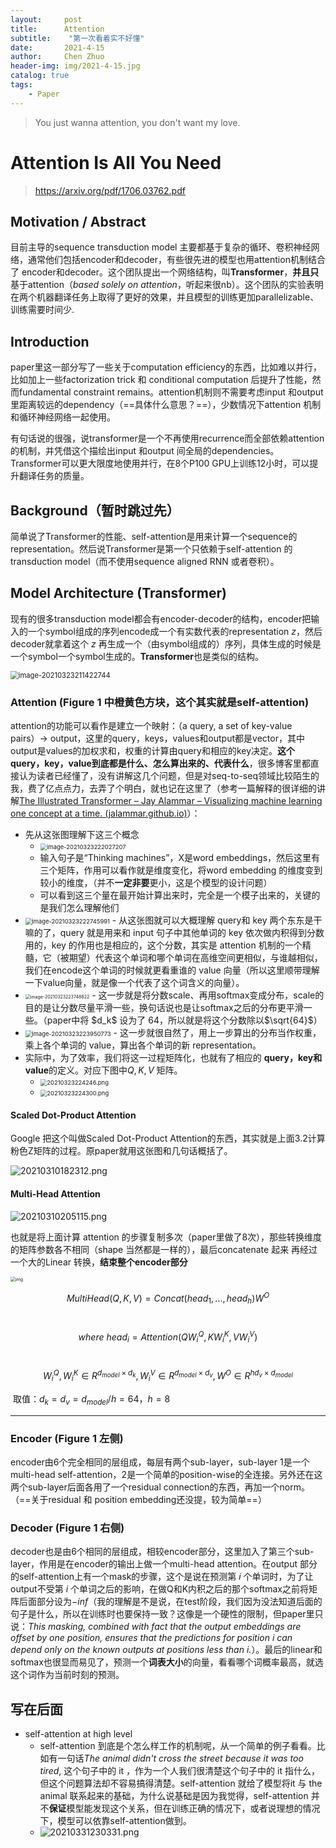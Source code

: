 ```yaml
---
layout:     post
title:      Attention
subtitle:    "第一次看着实不好懂"
date:       2021-4-15
author:     Chen Zhuo
header-img: img/2021-4-15.jpg
catalog: true
tags:
    - Paper
---
```



> You just wanna attention, you don't want my love.

# Attention Is All You Need

> https://arxiv.org/pdf/1706.03762.pdf



## Motivation / Abstract

目前主导的sequence transduction model 主要都基于复杂的循环、卷积神经网络，通常他们包括encoder和decoder，有些很先进的模型也用attention机制结合了 encoder和decoder。这个团队提出一个网络结构，叫**Transformer**，**并且只**基于attention（*based solely on attention*，听起来很nb）。这个团队的实验表明在两个机器翻译任务上取得了更好的效果，并且模型的训练更加parallelizable、训练需要时间少.



## Introduction

paper里这一部分写了一些关于computation efficiency的东西，比如难以并行，比如加上一些factorization trick 和 conditional computation 后提升了性能，然而fundamental constraint remains。attention机制则不需要考虑input 和output里距离较远的dependency（==具体什么意思？==），少数情况下attention 机制和循环神经网络一起使用。

有句话说的很强，说transformer是一个不再使用recurrence而全部依赖attention的机制，并凭借这个描绘出input 和output 间全局的dependencies。Transformer可以更大限度地使用并行，在8个P100 GPU上训练12小时，可以提升翻译任务的质量。



## Background（暂时跳过先）

简单说了Transformer的性能、self-attention是用来计算一个sequence的representation。然后说Transformer是第一个只依赖于self-attention 的 transduction model（而不使用sequence aligned RNN 或者卷积）。



## Model Architecture (Transformer)

现有的很多transduction model都会有encoder-decoder的结构，encoder把输入的一个symbol组成的序列encode成一个有实数代表的representation $z$，然后decoder就拿着这个 $z$ 再生成一个（由symbol组成的）序列，具体生成的时候是一个symbol一个symbol生成的。**Transformer**也是类似的结构。

<img src="https://raw.githubusercontent.com/Chord-Chen-30/PicGo-Typora/master/img/20210323211422.png" alt="image-20210323211422744" style="zoom: 80%;" />

### Attention  (Figure 1 中橙黄色方块，这个其实就是self-attention)

attention的功能可以看作是建立一个映射：（a query, a set of key-value pairs）-> output，这里的query，keys，values和output都是vector，其中output是values的加权求和，权重的计算由query和相应的key决定。**这个query，key，value到底都是什么、怎么算出来的、代表什么**，很多博客里都直接认为读者已经懂了，没有讲解这几个问题，但是对seq-to-seq领域比较陌生的我，费了亿点点力，去弄了个明白，就也记在这里了（参考一篇解释的很详细的讲解[The Illustrated Transformer – Jay Alammar – Visualizing machine learning one concept at a time. (jalammar.github.io)](https://jalammar.github.io/illustrated-transformer/)）：

- 先从这张图理解下这三个概念
    - <img src="https://raw.githubusercontent.com/Chord-Chen-30/PicGo-Typora/master/img/20210323222027.png" alt="image-20210323222027207" style="zoom: 67%;" />
    - 输入句子是“Thinking machines”，X是word embeddings，然后这里有三个矩阵，作用可以看作就是维度变化，将word embedding 的维度变到较小的维度，（并不**一定非要**更小，这是个模型的设计问题）
    - 可以看到这三个量在最开始计算出来时，完全是一个模子出来的，关键的是我们怎么理解他们
- <img src="https://raw.githubusercontent.com/Chord-Chen-30/PicGo-Typora/master/img/20210323222746.png" alt="image-20210323222745991" style="zoom:67%;" />
    - 从这张图就可以大概理解 query和 key 两个东东是干嘛的了，query 就是用来和 input 句子中其他单词的 key 依次做内积得到分数用的，key 的作用也是相应的，这个分数，其实是 attention 机制的一个精髓，它（被期望）代表这个单词和哪个单词在高维空间更相似，与谁越相似，我们在encode这个单词的时候就更看重谁的 value 向量（所以这里顺带理解一下value向量，就是像一个代表了这个词含义的向量）。
- <img src="https://raw.githubusercontent.com/Chord-Chen-30/PicGo-Typora/master/img/20210323223748.png" alt="image-20210323223748822" style="zoom: 50%;" />
    - 这一步就是将分数scale、再用softmax变成分布，scale的目的是让分数尽量平滑一些，换句话说也是让softmax之后的分布更平滑一些。（paper中将 $d_k$ 设为了 64，所以就是将这个分数除以$\sqrt{64}$）
- <img src="https://raw.githubusercontent.com/Chord-Chen-30/PicGo-Typora/master/img/20210323223950.png" alt="image-20210323223950773" style="zoom: 67%;" />
    - 这一步就很自然了，用上一步算出的分布当作权重，乘上各个单词的 value，算出各个单词的新 representation。
- 实际中，为了效率，我们将这一过程矩阵化，也就有了相应的 **query，key和 value**的定义。对应下图中$Q, K, V$ 矩阵。
    - <img src="https://raw.githubusercontent.com/Chord-Chen-30/PicGo-Typora/master/img/20210331225250.png" alt="20210323224246.png" style="zoom:67%;" />
    - <img src="https://raw.githubusercontent.com/Chord-Chen-30/PicGo-Typora/master/img/20210331225345.png" alt="20210323224300.png" style="zoom:67%;" />

#### Scaled Dot-Product Attention

Google 把这个叫做Scaled Dot-Product Attention的东西，其实就是上面3.2计算粉色Z矩阵的过程。原paper就用这张图和几句话概括了。

![20210310182312.png](https://github.com/Chord-Chen-30/PicGo-Typora/blob/master/img/20210310182312.png?raw=true)

#### Multi-Head Attention

![20210310205115.png](https://github.com/Chord-Chen-30/PicGo-Typora/blob/master/img/20210310205115.png?raw=true)

也就是将上面计算 attention 的步骤复制多次（paper里做了8次），那些转换维度的矩阵参数各不相同（shape 当然都是一样的），最后concatenate 起来 再经过一个大的Linear 转换，**结束整个encoder部分**

<img src="https://raw.githubusercontent.com/Chord-Chen-30/PicGo-Typora/master/img/20210415212621.png" alt="img" style="zoom: 50%;" />

$$MultiHead(Q, K, V ) = Concat(head_1, ..., head_h)W^O$$

​	$$where \text{ } head_i = Attention(QW^Q_i , KW^K_i , VW^V_i )$$

​	$$W^Q_i, W^K_i \in R^{d_{model} \times d_k}, W^V_i \in R^{d_{model} \times d_v}, W^O \in R^{hd_v \times d_{model}}$$

​	取值：$d_k = d_v = d_{model} / h = 64， h=8$

----

### Encoder (Figure 1 左侧)

encoder由6个完全相同的层组成，每层有两个sub-layer，sub-layer 1是一个multi-head self-attention，2是一个简单的position-wise的全连接。另外还在这两个sub-layer后面各用了一个residual connection的东西，再加一个norm。（==关于residual 和 position embedding还没提，较为简单==）

### Decoder (Figure 1 右侧)

decoder也是由6个相同的层组成，相较encoder部分，这里加入了第三个sub-layer，作用是在encoder的输出上做一个multi-head attention。在output 部分的self-attention上有一个mask的步骤，这个是说在预测第 $i$ 个单词时，为了让output不受第 $i$ 个单词之后的影响，在做Q和K内积之后的那个softmax之前将矩阵后面部分设为$-inf$（我的理解是不是说，在test阶段，我们因为没法知道后面的句子是什么，所以在训练时也要保持一致？这像是一个硬性的限制，但paper里只说：*This masking, combined with fact that the output embeddings are offset by one position, ensures that the predictions for position $i$ can depend only on the known outputs at positions less than $i$.*）。最后的linear和softmax也很显而易见了，预测一个**词表大小**的向量，看看哪个词概率最高，就选这个词作为当前时刻的预测。





## 写在后面

- self-attention at high level
  - self-attention 到底是个怎么样工作的机制呢，从一个简单的例子看看。比如有一句话*The animal didn't cross the street because it was too tired*, 这个句子中的 it ，作为一个人我们很清楚这个句子中的 it 指什么，但这个问题算法却不容易搞得清楚。self-attention 就给了模型将it 与 the animal 联系起来的基础，为什么说基础是因为我觉得，self-attention 并不**保证**模型能发现这个关系，但在训练正确的情况下，或者说理想的情况下，模型可以依靠self-attention做到。
  - ![20210331230331.png](https://github.com/Chord-Chen-30/PicGo-Typora/blob/master/img/20210331230331.png?raw=true)